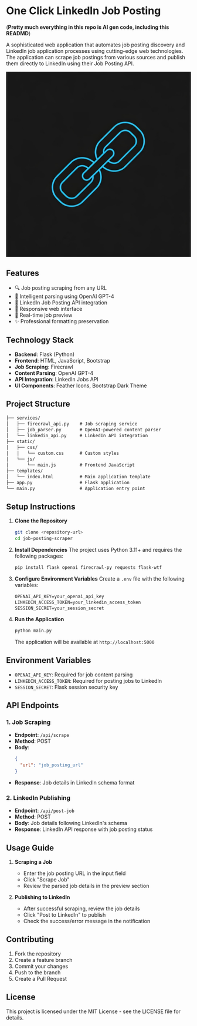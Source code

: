 # One Click LinkedIn Job Posting
(**Pretty much everything in this repo is AI gen code, including this READMD**)

A sophisticated web application that automates job posting discovery and LinkedIn job application processes using cutting-edge web technologies. The application can scrape job postings from various sources and publish them directly to LinkedIn using their Job Posting API.

![Job Posting Scraper Interface](generated-icon.png)

## Features

- 🔍 Job posting scraping from any URL
- 🤖 Intelligent parsing using OpenAI GPT-4
- 🎯 LinkedIn Job Posting API integration
- 📱 Responsive web interface
- 🔄 Real-time job preview
- ✨ Professional formatting preservation

## Technology Stack

- **Backend**: Flask (Python)
- **Frontend**: HTML, JavaScript, Bootstrap
- **Job Scraping**: Firecrawl
- **Content Parsing**: OpenAI GPT-4
- **API Integration**: LinkedIn Jobs API
- **UI Components**: Feather Icons, Bootstrap Dark Theme

## Project Structure

```
├── services/
│   ├── firecrawl_api.py    # Job scraping service
│   ├── job_parser.py       # OpenAI-powered content parser
│   └── linkedin_api.py     # LinkedIn API integration
├── static/
│   ├── css/
│   │   └── custom.css      # Custom styles
│   └── js/
│       └── main.js         # Frontend JavaScript
├── templates/
│   └── index.html          # Main application template
├── app.py                  # Flask application
└── main.py                 # Application entry point
```

## Setup Instructions

1. **Clone the Repository**
   ```bash
   git clone <repository-url>
   cd job-posting-scraper
   ```

2. **Install Dependencies**
   The project uses Python 3.11+ and requires the following packages:
   ```bash
   pip install flask openai firecrawl-py requests flask-wtf
   ```

3. **Configure Environment Variables**
   Create a `.env` file with the following variables:
   ```
   OPENAI_API_KEY=your_openai_api_key
   LINKEDIN_ACCESS_TOKEN=your_linkedin_access_token
   SESSION_SECRET=your_session_secret
   ```

4. **Run the Application**
   ```bash
   python main.py
   ```
   The application will be available at `http://localhost:5000`

## Environment Variables

- `OPENAI_API_KEY`: Required for job content parsing
- `LINKEDIN_ACCESS_TOKEN`: Required for posting jobs to LinkedIn
- `SESSION_SECRET`: Flask session security key

## API Endpoints

### 1. Job Scraping
- **Endpoint**: `/api/scrape`
- **Method**: POST
- **Body**: 
  ```json
  {
    "url": "job_posting_url"
  }
  ```
- **Response**: Job details in LinkedIn schema format

### 2. LinkedIn Publishing
- **Endpoint**: `/api/post-job`
- **Method**: POST
- **Body**: Job details following LinkedIn's schema
- **Response**: LinkedIn API response with job posting status

## Usage Guide

1. **Scraping a Job**
   - Enter the job posting URL in the input field
   - Click "Scrape Job"
   - Review the parsed job details in the preview section

2. **Publishing to LinkedIn**
   - After successful scraping, review the job details
   - Click "Post to LinkedIn" to publish
   - Check the success/error message in the notification

## Contributing

1. Fork the repository
2. Create a feature branch
3. Commit your changes
4. Push to the branch
5. Create a Pull Request

## License

This project is licensed under the MIT License - see the LICENSE file for details.
